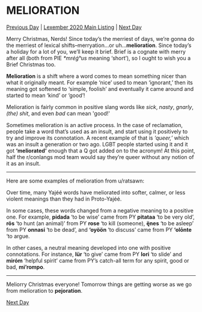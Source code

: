 # MELIORATION
[Previous Day](24) | [Lexember 2020 Main Listing](../../toc_lex21) | [Next Day](26)

Merry Christmas, Nerds! Since today’s the merriest of days, we’re gonna do the merriest of lexical shifts–merryation…or uh…**melioration**. Since today’s a holiday for a lot of you, we’ll keep it brief. Brief is a cognate with merry after all (both from PIE _*mréǵʰus_ meaning ‘short’), so I ought to wish you a Brief Christmas too.

**Melioration** is a shift where a word comes to mean something nicer than what it originally meant. For example ‘nice’ used to mean ‘ignorant,’ then its meaning got softened to ‘simple, foolish’ and eventually it came around and started to mean ‘kind’ or ‘good’!

Melioration is fairly common in positive slang words like _sick_, _nasty_, _gnarly_, _(the) shit_, and even _bad_ can mean 'good!'

Sometimes melioration is an active process. In the case of reclamation, people take a word that’s used as an insult, and start using it positively to try and improve its connotation. A recent example of that is _‘queer,’_ which was an insult a generation or two ago. LGBT people started using it and it got **‘meliorated’** enough that a Q got added on to the acronym! At this point, half the r/conlangs mod team would say they’re queer without any notion of it as an insult.

-----

Here are some examples of melioration from u/ratsawn:

Over time, many Yajéé words have meliorated into softer, calmer, or less violent meanings than they had in Proto-Yajéé.

In some cases, these words changed from a negative meaning to a positive one. For example, **pidada** ‘to be wise’ came from PY **pitataa** ‘to be very old’, **rös** ‘to hunt (an animal)’ from PY **rose** ‘to kill (someone), **ę̈nes** ‘to be asleep’ from PY **onnasi** ‘to be dead’, and **‘oyöön** ‘to discuss’ came from PY **‘olōnte** ‘to argue.

In other cases, a neutral meaning developed into one with positive connotations. For instance, **lür** ‘to give’ came from PY **lori** ‘to slide’ and **miróm** ‘helpful spirit’ came from PY’s catch-all term for any spirit, good or bad, **mi’rompo**.

-----

Meliorry Christmas everyone! Tomorrow things are getting worse as we go from melioration to **pejoration**.

[Next Day](26)